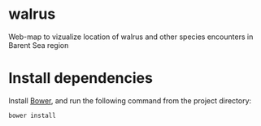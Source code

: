 walrus
======

Web-map to vizualize location of walrus and other species encounters in Barent Sea region


Install dependencies
====================

Install [Bower](http://bower.io/), and run the following command from the project directory:

```
bower install
```